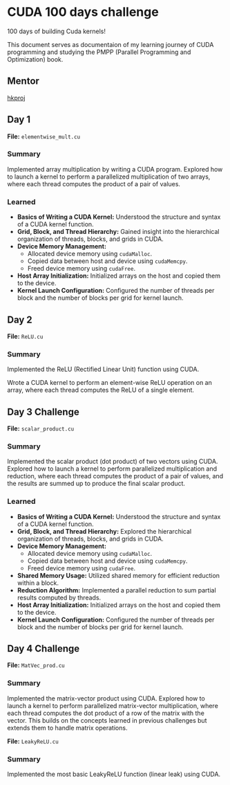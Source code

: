 # CUDA 100 days challenge
100 days of building Cuda kernels!

This document serves as documentaion of my learning journey of CUDA programming and studying the PMPP (Parallel Programming and Optimization) book.

## Mentor
[hkproj](https://github.com/hkproj/)

## Day 1
**File:** `elementwise_mult.cu`

### Summary
Implemented array multiplication by writing a CUDA program. Explored how to launch a kernel to perform a parallelized multiplication of two arrays, where each thread computes the product of a pair of values.

### Learned
- **Basics of Writing a CUDA Kernel:** Understood the structure and syntax of a CUDA kernel function.
- **Grid, Block, and Thread Hierarchy:** Gained insight into the hierarchical organization of threads, blocks, and grids in CUDA.
- **Device Memory Management:**
  - Allocated device memory using `cudaMalloc`.
  - Copied data between host and device using `cudaMemcpy`.
  - Freed device memory using `cudaFree`.
- **Host Array Initialization:** Initialized arrays on the host and copied them to the device.
- **Kernel Launch Configuration:** Configured the number of threads per block and the number of blocks per grid for kernel launch.

## Day 2
**File:** `ReLU.cu`

### Summary
Implemented the ReLU (Rectified Linear Unit) function using CUDA.

Wrote a CUDA kernel to perform an element-wise ReLU operation on an array, where each thread computes the ReLU of a single element.


## Day 3 Challenge

**File:** `scalar_product.cu`


### Summary
Implemented the scalar product (dot product) of two vectors using CUDA. Explored how to launch a kernel to perform parallelized multiplication and reduction, where each thread computes the product of a pair of values, and the results are summed up to produce the final scalar product.


### Learned
- **Basics of Writing a CUDA Kernel:** Understood the structure and syntax of a CUDA kernel function.
- **Grid, Block, and Thread Hierarchy:** Explored the hierarchical organization of threads, blocks, and grids in CUDA.
- **Device Memory Management:**
  - Allocated device memory using `cudaMalloc`.
  - Copied data between host and device using `cudaMemcpy`.
  - Freed device memory using `cudaFree`.
- **Shared Memory Usage:** Utilized shared memory for efficient reduction within a block.
- **Reduction Algorithm:** Implemented a parallel reduction to sum partial results computed by threads.
- **Host Array Initialization:** Initialized arrays on the host and copied them to the device.
- **Kernel Launch Configuration:** Configured the number of threads per block and the number of blocks per grid for kernel launch.


## Day 4 Challenge

**File:** `MatVec_prod.cu`


### **Summary**
Implemented the matrix-vector product using CUDA. Explored how to launch a kernel to perform parallelized matrix-vector multiplication, where each thread computes the dot product of a row of the matrix with the vector. This builds on the concepts learned in previous challenges but extends them to handle matrix operations.

**File:** `LeakyReLU.cu`


### **Summary**
Implemented the most basic LeakyReLU function (linear leak) using CUDA.
